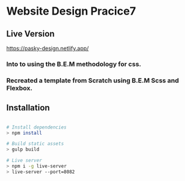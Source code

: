 # Website Design Pracice7


## Live Version
https://pasky-design.netlify.app/


### Into to using the B.E.M methodology for css.
### Recreated a template from Scratch using B.E.M Scss and Flexbox.


## Installation

``` bash

# Install dependencies 
> npm install

# Build static assets 
> gulp build

# Live server
> npm i -g live-server
> live-server --port=8082

```


